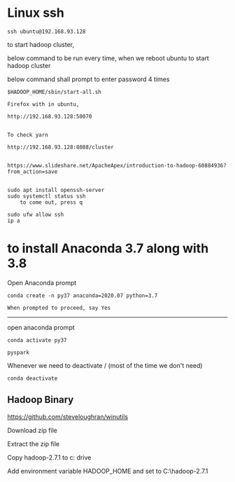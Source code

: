 # Linux ssh

```
ssh ubuntu@192.168.93.128
```


to start hadoop cluster,

below command to be run every time, when we reboot ubuntu to start hadoop cluster

below command shall prompt to enter password 4 times

```
$HADOOP_HOME/sbin/start-all.sh

Firefox with in ubuntu,

http://192.168.93.128:50070


To check yarn 

http://192.168.93.128:8088/cluster


https://www.slideshare.net/ApacheApex/introduction-to-hadoop-60884936?from_action=save


```



```
sudo apt install openssh-server
sudo systemctl status ssh
    to come out, press q 

sudo ufw allow ssh
ip a
```


# to install Anaconda 3.7 along with 3.8

Open Anaconda prompt

```
conda create -n py37 anaconda=2020.07 python=3.7

When prompted to proceed, say Yes
```

----

open anaconda prompt

```
conda activate py37

pyspark
```




Whenever we need to deactivate / (most of the time we don't need)

```
conda deactivate
```


## Hadoop Binary 

https://github.com/steveloughran/winutils

Download zip file


Extract the zip file

Copy hadoop-2.7.1 to c: drive

Add environment variable HADOOP_HOME and set to C:\hadoop-2.7.1


